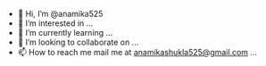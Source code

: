 - 👋 Hi, I’m @anamika525
- 👀 I’m interested in ...
- 🌱 I’m currently learning ...
- 💞️ I’m looking to collaborate on ...
- 📫 How to reach me mail me at anamikashukla525@gmail.com ...

<!---
anamika525/anamika525 is a ✨ special ✨ repository because its `README.md` (this file) appears on your GitHub profile.
You can click the Preview link to take a look at your changes.
--->

